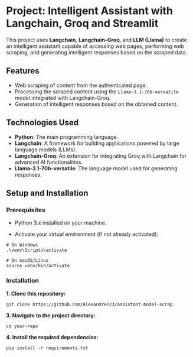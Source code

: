 # Project: Intelligent Assistant with Langchain, Groq and Streamlit

This project uses **Langchain**, **Langchain-Groq**, and **LLM (Llama)** to create an intelligent assistant capable of accessing web pages, performing web scraping, and generating intelligent responses based on the scraped data.

## Features

- Web scraping of content from the authenticated page.
- Processing the scraped content using the `Llama-3.1-70b-versatile` model integrated with Langchain-Groq.
- Generation of intelligent responses based on the obtained content.

## Technologies Used

- **Python**: The main programming language.
- **Langchain**: A framework for building applications powered by large language models (LLMs).
- **Langchain-Groq**: An extension for integrating Groq with Langchain for advanced AI functionalities.
- **Llama-3.1-70b-versatile**: The language model used for generating responses.

## Setup and Installation

### Prerequisites

- Python 3.x installed on your machine.

- Activate your virtual environment (if not already activated):

```
# On Windows
.\venv\Scripts\activate

# On macOS/Linux
source venv/bin/activate
```

### Installation

**1. Clone this repository:**

```bash
git clone https://github.com/AlexandreP23/assistant-model-scrap
```

**3. Navigate to the project directory:**

```
cd your-repo
```

**4. Install the required dependencies:**

```
pip install -r requirements.txt
```
